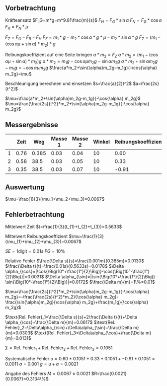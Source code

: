 ## Vorbetrachtung

Kräfteansatz
$F_G=m*g=m*9.81\frac{m}{s}$
$F_H=F_G*\sin{\alpha}$
$F_N=F_G*\cos{\alpha}$
$F_R=F_N*\mu$

$F_Z=F_G-F_R-F_H$
$F_Z=m_1*g-m_2*\cos{\alpha}*g*\mu-m_2*\sin{\alpha}*g$
$F_Z=\Big(m_1-(\cos{\alpha}\mu+\sin{\alpha})*m_2\Big)*g$

Reibungskoeffizient auf eine Seite bringen
$a*m_2=F_Z$
$a*m_2=\Big(m_1-(\cos{\alpha}\mu+\sin{\alpha})*m_2\Big)g$
$a*m_2=m_1g-\cos{\alpha}\mu m_2g-\sin{\alpha}m_2g$
$a*m_2+\sin{\alpha}m_2g-m_1g=-\cos{\alpha}\mu m_2g$
$\frac{a*m_2+\sin{\alpha}m_2g-m_1g}{-\cos{\alpha} m_2g}=\mu$

Beschleunigung berechnen und einsetzen
$s=\frac{a}{2}t^2$
$a=\frac{2s}{t^2}$

$\mu=\frac{a*m_2+\sin{\alpha}m_2g-m_1g}{-\cos{\alpha} m_2g}$
$\mu=\frac{\frac{2s}{t^2}*m_2+\sin{\alpha}m_2g-m_1g}{-\cos{\alpha} m_2g}$

## Messergebnisse

|     | Zeit | Weg   | Masse 1 | Masse 2 | Winkel | Reibungskoeffizient |
| --- | ---- | ----- | ------- | ------- | ------ | ------------------- |
| 1   | 0.76 | 0.385 | 0.03    | 0.04    | 10     | 0.60                |
| 2   | 0.58 | 38.5  | 0.03    | 0.05    | 10     | 0.33                |
| 3   | 0.35 | 38.5  | 0.03    | 0.07    | 10     | -0.91               |

## Auswertung

$\mu=\frac{1}{3}(\mu_1+\mu_2+\mu_3)=0.0067$

## Fehlerbetrachtung

Mittelwert Zeit
$t=\frac{1}{3}(t_{1}+t_{2}+t_{3})=0.5633$

Mittelwert Reibungskoeffizient
$\mu=\frac{1}{3}(\mu_{1}+\mu_{2}+\mu_{3})=0.0067$

$SE=1\text{digit}=0.01s$
$FG=10\%$

Relative Fehler
$\frac{\Delta s}{s}=\frac{0.001m}{0.385m}=0.0130$
$\frac{\Delta t}{t}=\frac{0.01s}{0.5633s}=0.0178$
$\Delta \alpha_{\cos}=|\cos{\Big(10°+\frac{1°}{2}\Big)}-\cos{\Big(10°-\frac{1°}{2}\Big)}|=0.0031$
$\Delta \alpha_{\sin}=|\sin{\Big(10°+\frac{1°}{2}\Big)}-\sin{\Big(10°-\frac{1°}{2}\Big)}|=0.0172$
$\frac{\Delta m}{m}=1\%=0.01$


$\mu=\frac{\frac{2s}{t^2}*m_2+\sin{\alpha}m_2g-m_1g}{-\cos{\alpha} m_2g}=-\frac{\frac{2s}{t^2}*m_2}{\cos{\alpha} m_2g}-\frac{\sin{\alpha}m_2g}{\cos{\alpha} m_2g}+\frac{m_1g}{\cos{\alpha} m_2g}$

$\text{Rel. Fehler}_1=\frac{\Delta s}{s}+2\frac{\Delta t}{t}+\Delta \alpha_{\cos}+\frac{\Delta m}{m}=0.0617$
$\text{Rel. Fehler}_2=\Delta\alpha_{\sin}+\Delta\alpha_{\sin}+\frac{\Delta m}{m}=0.0303$
$\text{Rel. Fehler}_3=\Delta\alpha_{\cos}+\frac{\Delta m}{m}=0.0131$

$\sum=\text{Rel. Fehler}_1+\text{Rel. Fehler}_2+\text{Rel. Fehler}_3=0.1051$

Systematische Fehler
$u=0.60*0.1051+0.33*0.1051+-0.91*0.1051=0.0011$
$a=0.001$
$g=u+a=0.0021$

Angabe des Fehlers
$M=0.0067\pm0.0021$
$R=\frac{0.0021}{0.0067}=0.3134\%$
